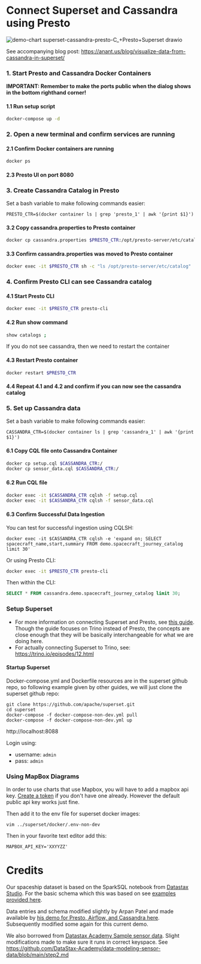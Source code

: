 # Connect Superset and Cassandra using Presto
![demo-chart superset-cassandra-presto-C_+Presto+Superset drawio](https://user-images.githubusercontent.com/22231483/193618601-07e88f29-6f8d-40a6-8207-07d15d3d6fd7.png)

See accompanying blog post: https://anant.us/blog/visualize-data-from-cassandra-in-superset/

### 1. Start Presto and Cassandra Docker Containers
**IMPORTANT: Remember to make the ports public when the dialog shows in the bottom righthand corner!**
#### 1.1 Run setup script
```bash
docker-compose up -d 
```

### 2. Open a new terminal and confirm services are running
#### 2.1 Confirm Docker containers are running
```bash
docker ps
```

#### 2.3 Presto UI on port 8080

### 3. Create Cassandra Catalog in Presto
Set a bash variable to make following commands easier:

```
PRESTO_CTR=$(docker container ls | grep 'presto_1' | awk '{print $1}')
```
#### 3.2 Copy cassandra.properties to Presto container
```bash
docker cp cassandra.properties $PRESTO_CTR:/opt/presto-server/etc/catalog/cassandra.properties
```

#### 3.3 Confirm cassandra.properties was moved to Presto container
```bash
docker exec -it $PRESTO_CTR sh -c "ls /opt/presto-server/etc/catalog"
```

### 4. Confirm Presto CLI can see Cassandra catalog
#### 4.1 Start Presto CLI
```bash
docker exec -it $PRESTO_CTR presto-cli
```

#### 4.2 Run show command
```bash
show catalogs ;
```
If you do not see cassandra, then we need to restart the container

#### 4.3 Restart Presto container
```bash
docker restart $PRESTO_CTR
```

#### 4.4 Repeat 4.1 and 4.2 and confirm if you can now see the cassandra catalog

### 5. Set up Cassandra data
Set a bash variable to make following commands easier:

```
CASSANDRA_CTR=$(docker container ls | grep 'cassandra_1' | awk '{print $1}')
```
#### 6.1 Copy CQL file onto Cassandra Container
```bash
docker cp setup.cql $CASSANDRA_CTR:/
docker cp sensor_data.cql $CASSANDRA_CTR:/
```
#### 6.2 Run CQL file
```bash
docker exec -it $CASSANDRA_CTR cqlsh -f setup.cql
docker exec -it $CASSANDRA_CTR cqlsh -f sensor_data.cql
```

#### 6.3 Confirm Successful Data Ingestion
You can test for successful ingestion using CQLSH:
```
docker exec -it $CASSANDRA_CTR cqlsh -e 'expand on; SELECT spacecraft_name,start,summary FROM demo.spacecraft_journey_catalog limit 30'
```

Or using Presto CLI:
```bash
docker exec -it $PRESTO_CTR presto-cli
```
Then within the CLI:
```sql
SELECT * FROM cassandra.demo.spacecraft_journey_catalog limit 30;
```

### Setup Superset
- For more information on connecting Superset and Presto, see [this guide](https://preset.io/blog/2021-6-22-trino-superset/). Though the guide focuses on Trino instead of Presto, the concepts are close enough that they will be basically interchangeable for what we are doing here. 
- For actually connecting Superset to Trino, see: https://trino.io/episodes/12.html

#### Startup Superset
Docker-compose.yml and Dockerfile resources are in the superset github repo, so following example given by other guides, we will just clone the superset github repo:

```
git clone https://github.com/apache/superset.git
cd superset
docker-compose -f docker-compose-non-dev.yml pull
docker-compose -f docker-compose-non-dev.yml up
```

http://localhost:8088

Login using:
- username: `admin`
- pass: `admin`

### Using MapBox Diagrams
In order to use charts that use Mapbox, you will have to add a mapbox api key. [Create a token](https://account.mapbox.com/access-tokens/create) if you don't have one already. However the default public api key works just fine.

Then add it to the env file for superset docker images:
```
vim ../superset/docker/.env-non-dev
```
Then in your favorite text editor add this:
```
MAPBOX_API_KEY='XXYYZZ'
```


# Credits
Our spaceship dataset is based on the SparkSQL notebook from [Datastax Studio](https://www.datastax.com/dev/datastax-studio). For the basic schema which this was based on see [examples provided here](https://github.com/DataStax-Examples/getting-started-with-astra-python/blob/master/schema.cql).

Data entries and schema modified slightly by Arpan Patel and made available by [his demo for Presto, Airflow, and Cassandra here](https://github.com/Anant/example-cassandra-presto-airflow/blob/main/setup.cql). Subsequently modified some again for this current demo.
 
We also borrowed from [Datastax Academy Sample sensor data](https://github.com/DataStax-Academy/data-modeling-sensor-data/blob/main/assets/sensor_data.cql). Slight modifications made to make sure it runs in correct keyspace.
See https://github.com/DataStax-Academy/data-modeling-sensor-data/blob/main/step2.md
